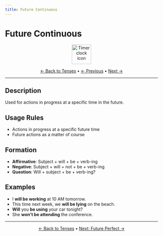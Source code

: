 ```yaml
---
title: Future Continuous
---
```


# Future Continuous

<div align="center">
  <img src="https://cdn.jsdelivr.net/gh/twitter/twemoji@14.0.2/assets/72x72/23f2.png" alt="Timer clock icon" width="64">
</div>

<div align="center">

[← Back to Tenses](./) • [← Previous](10-future-going-to.md) • [Next →](12-future-perfect.md)

</div>

---

## Description
Used for actions in progress at a specific time in the future.

## Usage Rules
- Actions in progress at a specific future time
- Future actions as a matter of course

## Formation
- **Affirmative**: Subject + will + be + verb-ing
- **Negative**: Subject + will + not + be + verb-ing
- **Question**: Will + subject + be + verb-ing?

## Examples
- I **will be working** at 10 AM tomorrow.
- This time next week, we **will be lying** on the beach.
- **Will** you **be using** your car tonight?
- She **won't be attending** the conference.

---

<div align="center">

[← Back to Tenses](./) • [Next: Future Perfect →](12-future-perfect.md)

</div>

